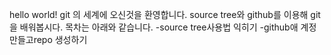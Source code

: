hello world!
git 의 세계에 오신것을 환영합니다.
source tree와 github를 이용해 git을 배워봅시다.
목차는 아래와 같습니다.
-source tree사용법 익히기
-github애 계정 만들고repo 생성하기
